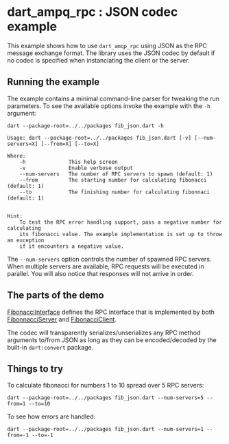 # dart\_ampq\_rpc : JSON codec example

This example shows how to use ```dart_amqp_rpc``` using JSON as the RPC message exchange format. The library uses
the JSON codec by default if no codec is specified when instanciating the client or the server.

## Running the example

The example contains a minimal command-line parser for tweaking the run parameters. To see the available options invoke the example with the ```-h``` argument:

```
dart --package-root=../../packages fib_json.dart -h
```

```
Usage: dart --package-root=../../packages fib_json.dart [-v] [--num-servers=X] [--from=X] [--to=X]

Where:
    -h              This help screen
    -v              Enable verbose output
    --num-servers   The number of RPC servers to spawn (default: 1)
    --from          The starting number for calculating fibonacci (default: 1)
    --to            The finishing number for calculating fibonnaci (default: 1)


Hint:
    To test the RPC error handling support, pass a negative number for calculating
    its fibonacci value. The example implementation is set up to throw an exception
    if it encounters a negative value.
```

The ```--num-servers``` option controls the number of spawned RPC servers. When multiple servers are available, RPC requests will be executed in parallel. You will also notice that responses will not arrive in order.

## The parts of the demo

[FibonacciInterface](https://github.com/achilleasa/dart_amqp_rpc/blob/master/examples/fib_json/lib/src/fib_interface.dart) defines the RPC interface that is implemented by both [FibonnacciServer](https://github.com/achilleasa/dart_amqp_rpc/blob/master/examples/fib_json/lib/src/fib_server.dart) and [FibonacciClient](https://github.com/achilleasa/dart_amqp_rpc/blob/master/examples/fib_json/lib/src/fib_client.dart).

The codec will transparently serializes/unserializes any RPC method arguments to/from JSON as long
as they can be encoded/decoded by the built-in ```dart:convert``` package.

## Things to try

To calculate fibonacci for numbers 1 to 10 spread over 5 RPC servers:
```
dart --package-root=../../packages fib_json.dart --num-servers=5 --from=1 --to=10
```

To see how errors are handled:

```
dart --package-root=../../packages fib_json.dart --num-servers=1 --from=-1 --to=-1
```
